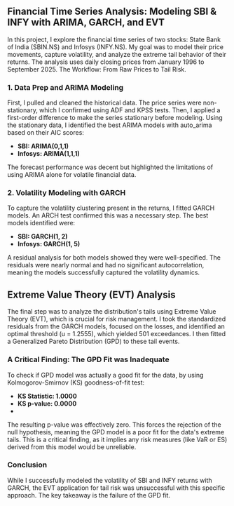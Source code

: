 ## Financial Time Series Analysis: Modeling SBI & INFY with ARIMA, GARCH, and EVT

In this project, I explore the financial time series of two stocks: State Bank of India (SBIN.NS) and Infosys (INFY.NS). My goal was to model their price movements, capture volatility, and analyze the extreme tail behavior of their returns. The analysis uses daily closing prices from January 1996 to September 2025.
The Workflow: From Raw Prices to Tail Risk.

### 1. Data Prep and ARIMA Modeling
First, I pulled and cleaned the historical data. The price series were non-stationary, which I confirmed using ADF and KPSS tests. Then, I applied a first-order difference to make the series stationary before modeling.
Using the stationary data, I identified the best ARIMA models with auto_arima based on their AIC scores:

- **SBI: ARIMA(0,1,1)**
- **Infosys: ARIMA(1,1,1)**

The forecast performance was decent but highlighted the limitations of using ARIMA alone for volatile financial data.

### 2. Volatility Modeling with GARCH
To capture the volatility clustering present in the returns, I fitted GARCH models. An ARCH test confirmed this was a necessary step. The best models identified were:
- **SBI: GARCH(1, 2)**
-	**Infosys: GARCH(1, 5)**

A residual analysis for both models showed they were well-specified. The residuals were nearly normal and had no significant autocorrelation, meaning the models successfully captured the volatility dynamics.
## Extreme Value Theory (EVT) Analysis
The final step was to analyze the distribution's tails using Extreme Value Theory (EVT), which is crucial for risk management. I took the standardized residuals from the GARCH models, focused on the losses, and identified an optimal threshold (u = 1.2555), which yielded 501 exceedances. I then fitted a Generalized Pareto Distribution (GPD) to these tail events.
### A Critical Finding: The GPD Fit was Inadequate 
To check if  GPD model was actually a good fit for the data, by using Kolmogorov-Smirnov (KS) goodness-of-fit test:
- **KS Statistic: 1.0000**
-	**KS p-value: 0.0000**
-	
The resulting p-value was effectively zero. This forces the rejection of the null hypothesis, meaning the GPD model is a poor fit for the data's extreme tails. This is a critical finding, as it implies any risk measures (like VaR or ES) derived from this model would be unreliable.
### Conclusion
While I successfully modeled the volatility of SBI and INFY returns with GARCH, the EVT application for tail risk was unsuccessful with this specific approach. The key takeaway is the failure of the GPD fit.
